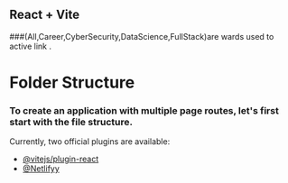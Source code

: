 ## React + Vite

###(All,Career,CyberSecurity,DataScience,FullStack)are wards used to active link .
# Folder Structure
### To create an application with multiple page routes, let's first start with the file structure.

Currently, two official plugins are available:

- [@vitejs/plugin-react](https://github.com/meenatchi-14/ReactRouterTask.git/) 
- [@Netlifyy](https://main--bespoke-chimera-fa806a.netlify.app/) 
